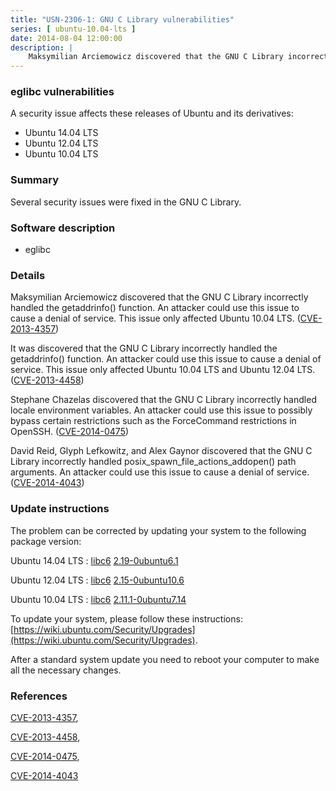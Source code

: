 ```yaml
---
title: "USN-2306-1: GNU C Library vulnerabilities"
series: [ ubuntu-10.04-lts ]
date: 2014-08-04 12:00:00
description: |
    Maksymilian Arciemowicz discovered that the GNU C Library incorrectly handled the getaddrinfo() function. An attacker could use this issue to cause a denial of service. This issue only affected Ubuntu 10.04 LTS. ([CVE-2013-4357](http://people.ubuntu.com/~ubuntu-security/cve/CVE-2013-4357))
--- 
```

 
### eglibc vulnerabilities

A security issue affects these releases of Ubuntu and its derivatives:

* Ubuntu 14.04 LTS
* Ubuntu 12.04 LTS
* Ubuntu 10.04 LTS

### Summary

Several security issues were fixed in the GNU C Library. 

### Software description

* eglibc 

### Details

Maksymilian Arciemowicz discovered that the GNU C Library incorrectly handled the getaddrinfo() function. An attacker could use this issue to cause a denial of service. This issue only affected Ubuntu 10.04 LTS. ([CVE-2013-4357](http://people.ubuntu.com/~ubuntu-security/cve/CVE-2013-4357))

It was discovered that the GNU C Library incorrectly handled the getaddrinfo() function. An attacker could use this issue to cause a denial of service. This issue only affected Ubuntu 10.04 LTS and Ubuntu 12.04 LTS. ([CVE-2013-4458](http://people.ubuntu.com/~ubuntu-security/cve/CVE-2013-4458))

Stephane Chazelas discovered that the GNU C Library incorrectly handled locale environment variables. An attacker could use this issue to possibly bypass certain restrictions such as the ForceCommand restrictions in OpenSSH. ([CVE-2014-0475](http://people.ubuntu.com/~ubuntu-security/cve/CVE-2014-0475))

David Reid, Glyph Lefkowitz, and Alex Gaynor discovered that the GNU C Library incorrectly handled posix_spawn_file_actions_addopen() path arguments. An attacker could use this issue to cause a denial of service. ([CVE-2014-4043](http://people.ubuntu.com/~ubuntu-security/cve/CVE-2014-4043)) 

### Update instructions

The problem can be corrected by updating your system to the following package version:

Ubuntu 14.04 LTS
 : [libc6](https://launchpad.net/ubuntu/+source/eglibc) <span> [2.19-0ubuntu6.1](https://launchpad.net/ubuntu/+source/eglibc/2.19-0ubuntu6.1) </span> 

Ubuntu 12.04 LTS
 : [libc6](https://launchpad.net/ubuntu/+source/eglibc) <span> [2.15-0ubuntu10.6](https://launchpad.net/ubuntu/+source/eglibc/2.15-0ubuntu10.6) </span> 

Ubuntu 10.04 LTS
 : [libc6](https://launchpad.net/ubuntu/+source/eglibc) <span> [2.11.1-0ubuntu7.14](https://launchpad.net/ubuntu/+source/eglibc/2.11.1-0ubuntu7.14) </span> 

To update your system, please follow these instructions: [https://wiki.ubuntu.com/Security/Upgrades](https://wiki.ubuntu.com/Security/Upgrades).

After a standard system update you need to reboot your computer to make all the necessary changes. 

### References

 [CVE-2013-4357](http://people.ubuntu.com/~ubuntu-security/cve/CVE-2013-4357), 

 [CVE-2013-4458](http://people.ubuntu.com/~ubuntu-security/cve/CVE-2013-4458), 

 [CVE-2014-0475](http://people.ubuntu.com/~ubuntu-security/cve/CVE-2014-0475), 

 [CVE-2014-4043](http://people.ubuntu.com/~ubuntu-security/cve/CVE-2014-4043)
 
